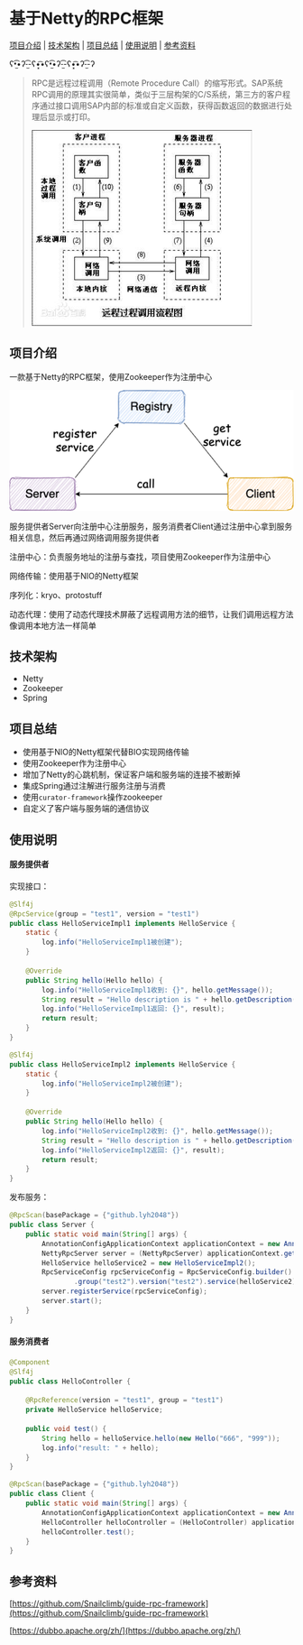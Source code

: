 # 基于Netty的RPC框架

[项目介绍](#项目介绍) | [技术架构](#技术架构) | [项目总结](#项目总结) | [使用说明](#使用说明) | [参考资料](#参考资料)

ʕ•̫͡•ʔ-̫͡-ʕ•͓͡•ʕ•̫͡•ʔ-̫͡-ʕ•͓͡•ʔ-̫͡-ʔ

> RPC是远程过程调用（Remote Procedure Call）的缩写形式。SAP系统RPC调用的原理其实很简单，类似于三层构架的C/S系统，第三方的客户程序通过接口调用SAP内部的标准或自定义函数，获得函数返回的数据进行处理后显示或打印。
>
> [![img](assets/903d28ab0e2f4bb59bdf8f7c6fd22fe4.jpeg)](https://baike.baidu.com/item/%E8%BF%9C%E7%A8%8B%E8%BF%87%E7%A8%8B%E8%B0%83%E7%94%A8/7854346)

## 项目介绍

一款基于Netty的RPC框架，使用Zookeeper作为注册中心



![img](assets/rpc-architure.png)

服务提供者Server向注册中心注册服务，服务消费者Client通过注册中心拿到服务相关信息，然后再通过网络调用服务提供者

注册中心：负责服务地址的注册与查找，项目使用Zookeeper作为注册中心

网络传输：使用基于NIO的Netty框架

序列化：kryo、protostuff

动态代理：使用了动态代理技术屏蔽了远程调用方法的细节，让我们调用远程方法像调用本地方法一样简单

## 技术架构

- Netty
- Zookeeper
- Spring

## 项目总结

- 使用基于NIO的Netty框架代替BIO实现网络传输
- 使用Zookeeper作为注册中心
- 增加了Netty的心跳机制，保证客户端和服务端的连接不被断掉
- 集成Spring通过注解进行服务注册与消费
- 使用`curator-framework`操作zookeeper
- 自定义了客户端与服务端的通信协议

## 使用说明

#### 服务提供者

实现接口：

```java
@Slf4j
@RpcService(group = "test1", version = "test1")
public class HelloServiceImpl1 implements HelloService {
    static {
        log.info("HelloServiceImpl1被创建");
    }

    @Override
    public String hello(Hello hello) {
        log.info("HelloServiceImpl1收到: {}", hello.getMessage());
        String result = "Hello description is " + hello.getDescription();
        log.info("HelloServiceImpl1返回: {}", result);
        return result;
    }
}
```

```java
@Slf4j
public class HelloServiceImpl2 implements HelloService {
    static {
        log.info("HelloServiceImpl2被创建");
    }

    @Override
    public String hello(Hello hello) {
        log.info("HelloServiceImpl2收到: {}", hello.getMessage());
        String result = "Hello description is " + hello.getDescription();
        log.info("HelloServiceImpl2返回: {}", result);
        return result;
    }
}
```

发布服务：

```java
@RpcScan(basePackage = {"github.lyh2048"})
public class Server {
    public static void main(String[] args) {
        AnnotationConfigApplicationContext applicationContext = new AnnotationConfigApplicationContext(Server.class);
        NettyRpcServer server = (NettyRpcServer) applicationContext.getBean("nettyRpcServer");
        HelloService helloService2 = new HelloServiceImpl2();
        RpcServiceConfig rpcServiceConfig = RpcServiceConfig.builder()
                .group("test2").version("test2").service(helloService2).build();
        server.registerService(rpcServiceConfig);
        server.start();
    }
}
```



#### 服务消费者

```java
@Component
@Slf4j
public class HelloController {

    @RpcReference(version = "test1", group = "test1")
    private HelloService helloService;

    public void test() {
        String hello = helloService.hello(new Hello("666", "999"));
        log.info("result: " + hello);
    }
}
```

```java
@RpcScan(basePackage = {"github.lyh2048"})
public class Client {
    public static void main(String[] args) {
        AnnotationConfigApplicationContext applicationContext = new AnnotationConfigApplicationContext(Client.class);
        HelloController helloController = (HelloController) applicationContext.getBean("helloController");
        helloController.test();
    }
}
```



## 参考资料

[https://github.com/Snailclimb/guide-rpc-framework](https://github.com/Snailclimb/guide-rpc-framework)

[https://dubbo.apache.org/zh/](https://dubbo.apache.org/zh/)

